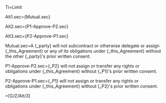 Ti=Limit

Alt1.sec={Mutual.sec}

Alt2.sec={P1-Approve-P2.sec}

Alt3.sec={P2-Approve-P1.sec}

Mutual.sec=A {_party} will not subcontract or otherwise delegate or assign {_this_Agreement} or any of its obligations under {_this_Agreement} without the other {_party}'s prior written consent.

P1-Approve-P2.sec={_P2} will not assign or transfer any rights or obligations under {_this_Agreement} without {_P1}'s prior written consent.

P2-Approve-P1.sec={_P1} will not assign or transfer any rights or obligations under {_this_Agreement} without {_P2}'s prior written consent.

=[G/Z/Alt/3]